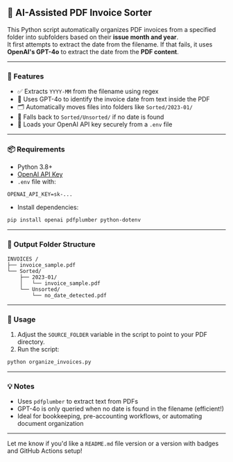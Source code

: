 ## 🧾 AI-Assisted PDF Invoice Sorter

This Python script automatically organizes PDF invoices from a specified folder into subfolders based on their **issue month and year**.  
It first attempts to extract the date from the filename. If that fails, it uses **OpenAI's GPT-4o** to extract the date from the **PDF content**.

---

### 🔧 Features

- ✅ Extracts `YYYY-MM` from the filename using regex
- 🧠 Uses GPT-4o to identify the invoice date from text inside the PDF
- 🗂️ Automatically moves files into folders like `Sorted/2023-01/`
- 📁 Falls back to `Sorted/Unsorted/` if no date is found
- 🔐 Loads your OpenAI API key securely from a `.env` file

---

### 📦 Requirements

- Python 3.8+
- [OpenAI API Key](https://platform.openai.com/account/api-keys)
- `.env` file with:

```env
OPENAI_API_KEY=sk-...
```

- Install dependencies:

```bash
pip install openai pdfplumber python-dotenv
```

---

### 📁 Output Folder Structure

```
INVOICES /
├── invoice_sample.pdf
└── Sorted/
    ├── 2023-01/
    │   └── invoice_sample.pdf
    └── Unsorted/
        └── no_date_detected.pdf
```

---

### 🚀 Usage

1. Adjust the `SOURCE_FOLDER` variable in the script to point to your PDF directory.
2. Run the script:

```bash
python organize_invoices.py
```

---

### 💡 Notes

- Uses `pdfplumber` to extract text from PDFs
- GPT-4o is only queried when no date is found in the filename (efficient!)
- Ideal for bookkeeping, pre-accounting workflows, or automating document organization

---

Let me know if you'd like a `README.md` file version or a version with badges and GitHub Actions setup!
